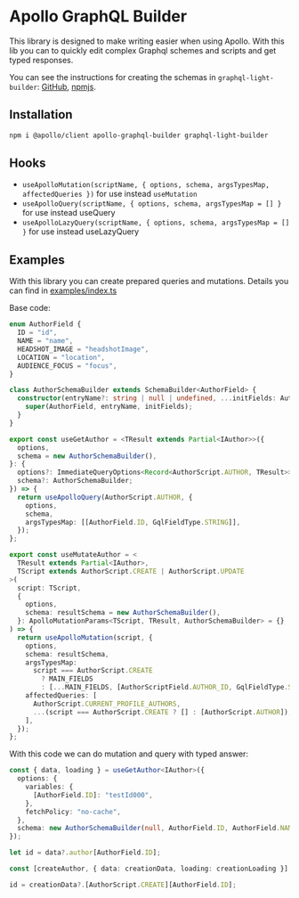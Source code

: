 # Apollo GraphQL Builder

This library is designed to make writing easier when using Apollo.
With this lib you can to quickly edit complex Graphql schemes and scripts and get typed responses.

You can see the instructions for creating the schemas in `graphql-light-builder`: [GitHub](https://github.com/scala-12/graphql-builder/tree/main/ts-graphql-light-builder), [npmjs](https://www.npmjs.com/package/graphql-light-builder).

## Installation

```sh
npm i @apollo/client apollo-graphql-builder graphql-light-builder
```

## Hooks

- `useApolloMutation(scriptName, { options, schema, argsTypesMap, affectedQueries })` for use instead `useMutation`
- `useApolloQuery(scriptName, { options, schema, argsTypesMap = [] }` for use instead useQuery
- `useApolloLazyQuery(scriptName, { options, schema, argsTypesMap = [] }` for use instead useLazyQuery

## Examples

With this library you can create prepared queries and mutations.
Details you can find in [examples/index.ts](https://github.com/scala-12/graphql-builder/tree/main/ts-apollo-graphql-builder/examples/index.ts)

Base code:

```ts
enum AuthorField {
  ID = "id",
  NAME = "name",
  HEADSHOT_IMAGE = "headshotImage",
  LOCATION = "location",
  AUDIENCE_FOCUS = "focus",
}

class AuthorSchemaBuilder extends SchemaBuilder<AuthorField> {
  constructor(entryName?: string | null | undefined, ...initFields: AuthorField[]) {
    super(AuthorField, entryName, initFields);
  }
}

export const useGetAuthor = <TResult extends Partial<IAuthor>>({
  options,
  schema = new AuthorSchemaBuilder(),
}: {
  options?: ImmediateQueryOptions<Record<AuthorScript.AUTHOR, TResult>>;
  schema?: AuthorSchemaBuilder;
}) => {
  return useApolloQuery(AuthorScript.AUTHOR, {
    options,
    schema,
    argsTypesMap: [[AuthorField.ID, GqlFieldType.STRING]],
  });
};

export const useMutateAuthor = <
  TResult extends Partial<IAuthor>,
  TScript extends AuthorScript.CREATE | AuthorScript.UPDATE
>(
  script: TScript,
  {
    options,
    schema: resultSchema = new AuthorSchemaBuilder(),
  }: ApolloMutationParams<TScript, TResult, AuthorSchemaBuilder> = {}
) => {
  return useApolloMutation(script, {
    options,
    schema: resultSchema,
    argsTypesMap:
      script === AuthorScript.CREATE
        ? MAIN_FIELDS
        : [...MAIN_FIELDS, [AuthorScriptField.AUTHOR_ID, GqlFieldType.STRING]],
    affectedQueries: [
      AuthorScript.CURRENT_PROFILE_AUTHORS,
      ...(script === AuthorScript.CREATE ? [] : [AuthorScript.AUTHOR]),
    ],
  });
};
```

With this code we can do mutation and query with typed answer:

```ts
const { data, loading } = useGetAuthor<IAuthor>({
  options: {
    variables: {
      [AuthorField.ID]: "testId000",
    },
    fetchPolicy: "no-cache",
  },
  schema: new AuthorSchemaBuilder(null, AuthorField.ID, AuthorField.NAME),
});

let id = data?.author[AuthorField.ID];

const [createAuthor, { data: creationData, loading: creationLoading }] = useMutateAuthor(AuthorScript.CREATE);

id = creationData?.[AuthorScript.CREATE][AuthorField.ID];
```
